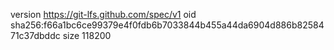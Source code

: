 version https://git-lfs.github.com/spec/v1
oid sha256:f66a1bc6ce99379e4f0fdb6b7033844b455a44da6904d886b8258471c37dbddc
size 118200
